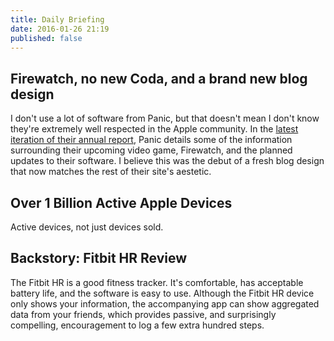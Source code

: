 ```yaml
---
title: Daily Briefing
date: 2016-01-26 21:19
published: false
---
```


## Firewatch, no new Coda, and a brand new blog design

I don't use a lot of software from Panic, but that doesn't mean I don't know they're extremely well respected in the Apple community. In the [latest iteration of their annual report](http://panic.com/blog/the-2015-panic-report/), Panic details some of the information surrounding their upcoming video game, Firewatch, and the planned updates to their software. I believe this was the debut of a fresh blog design that now matches the rest of their site's aestetic. 

## Over 1 Billion Active Apple Devices

Active devices, not just devices sold.  

## Backstory: Fitbit HR Review

The Fitbit HR is a good fitness tracker. It's comfortable, has acceptable battery life, and the software is easy to use. Although the Fitbit HR device only shows your information, the accompanying app can show aggregated data from your friends, which provides passive, and surprisingly compelling, encouragement to log a few extra hundred steps. 
